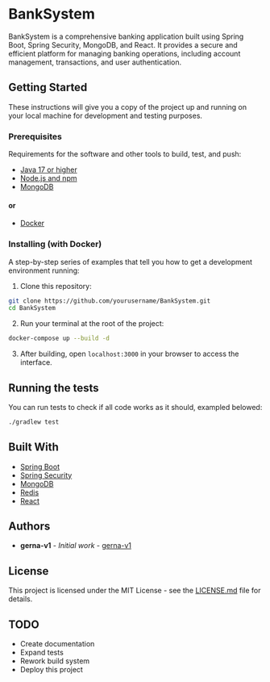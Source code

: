 # BankSystem

BankSystem is a comprehensive banking application built using Spring Boot, Spring Security, MongoDB, and React. It provides a secure and efficient platform for managing banking operations, including account management, transactions, and user authentication.

## Getting Started

These instructions will give you a copy of the project up and running on your local machine for development and testing purposes.

### Prerequisites

Requirements for the software and other tools to build, test, and push:

- [Java 17 or higher](https://www.oracle.com/java/technologies/javase-jdk17-downloads.html)
- [Node.js and npm](https://nodejs.org/)
- [MongoDB](https://www.mongodb.com/)

#### or

- [Docker](https://www.docker.com/)

### Installing (with Docker)

A step-by-step series of examples that tell you how to get a development environment running:

1. Clone this repository:

```bash
git clone https://github.com/yourusername/BankSystem.git
cd BankSystem
```

2. Run your terminal at the root of the project:

```bash
docker-compose up --build -d
```

3. After building, open `localhost:3000` in your browser to access the interface.

## Running the tests

You can run tests to check if all code works as it should, exampled belowed:

```bash
./gradlew test
```

## Built With

- [Spring Boot](https://spring.io/projects/spring-boot)
- [Spring Security](https://spring.io/projects/spring-security)
- [MongoDB](https://www.mongodb.com/)
- [Redis](https://redis.io/)
- [React](https://reactjs.org/)

## Authors

- **gerna-v1** - *Initial work* - [gerna-v1](https://github.com/gerna-v1)

## License

This project is licensed under the MIT License - see the [LICENSE.md](LICENSE.md) file for details.

## TODO

- Create documentation
- Expand tests
- Rework build system
- Deploy this project
